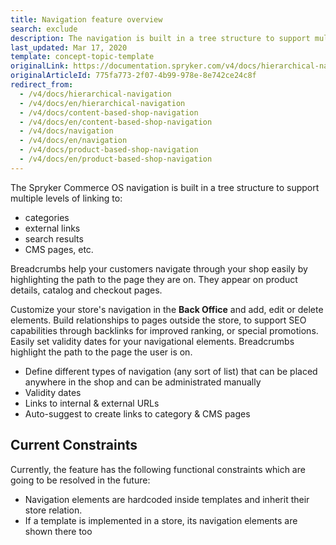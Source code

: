 ```yaml
---
title: Navigation feature overview
search: exclude
description: The navigation is built in a tree structure to support multiple levels of linking, e.g. to categories, external links, search results and CMS pages.
last_updated: Mar 17, 2020
template: concept-topic-template
originalLink: https://documentation.spryker.com/v4/docs/hierarchical-navigation
originalArticleId: 775fa773-2f07-4b99-978e-8e742ce24c8f
redirect_from:
  - /v4/docs/hierarchical-navigation
  - /v4/docs/en/hierarchical-navigation
  - /v4/docs/content-based-shop-navigation
  - /v4/docs/en/content-based-shop-navigation
  - /v4/docs/navigation
  - /v4/docs/en/navigation
  - /v4/docs/product-based-shop-navigation
  - /v4/docs/en/product-based-shop-navigation
---
```


The Spryker Commerce OS navigation is built in a tree structure to support multiple levels of linking to:

* categories
* external links
* search results
* CMS pages, etc.

Breadcrumbs help your customers navigate through your shop easily by highlighting the path to the page they are on. They appear on product details, catalog and checkout pages.

Customize your store's navigation in the **Back Office** and add, edit or delete elements. Build relationships to pages outside the store, to support SEO capabilities through backlinks for improved ranking, or special promotions. Easily set validity dates for your navigational elements. Breadcrumbs highlight the path to the page the user is on.

* Define different types of navigation (any sort of list) that can be placed anywhere in the shop and can be administrated manually
* Validity dates
* Links to internal & external URLs
* Auto-suggest to create links to category & CMS pages

## Current Constraints
Currently, the feature has the following functional constraints which are going to be resolved in the future:

* Navigation elements are hardcoded inside templates and inherit their store relation.
* If a template is implemented in a store, its navigation elements are shown there too
